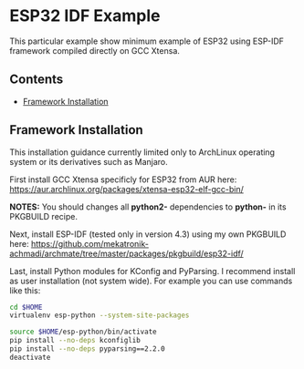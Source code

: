 # ESP32 IDF Example

This particular example show minimum example of ESP32 using ESP-IDF framework compiled directly on GCC Xtensa.

## Contents
- [Framework Installation](#framework-installation)

## Framework Installation

This installation guidance currently limited only to ArchLinux operating system or its derivatives such as Manjaro.

First install GCC Xtensa specificly for ESP32 from AUR here:
https://aur.archlinux.org/packages/xtensa-esp32-elf-gcc-bin/

**NOTES:** You should changes all **python2-** dependencies to **python-** in its PKGBUILD recipe.

Next, install ESP-IDF (tested only in version 4.3) using my own PKGBUILD here:
https://github.com/mekatronik-achmadi/archmate/tree/master/packages/pkgbuild/esp32-idf/

Last, install Python modules for KConfig and PyParsing.
I recommend install as user installation (not system wide).
For example you can use commands like this:

```sh
cd $HOME
virtualenv esp-python --system-site-packages

source $HOME/esp-python/bin/activate
pip install --no-deps kconfiglib
pip install --no-deps pyparsing==2.2.0
deactivate
```
